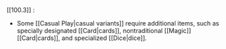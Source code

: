 [[100.3]] :
-  Some [[Casual Play|casual variants]] require additional items, such as specially designated [[Card|cards]], nontraditional [[Magic]] [[Card|cards]], and specialized [[Dice|dice]].